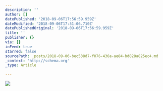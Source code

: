 ```yaml
---
description: ''
author: []
datePublished: '2018-09-06T17:56:59.959Z'
dateModified: '2018-09-06T17:51:06.710Z'
datePublishedOriginal: '2018-09-06T17:56:59.959Z'
title: ''
publisher: {}
via: {}
inFeed: true
starred: false
sourcePath: _posts/2018-09-06-bec538d7-f076-436a-ae84-bd828a825ec4.md
_context: 'http://schema.org'
_type: Article

---
```

![](https://the-grid-user-content.s3-us-west-2.amazonaws.com/166edaa4-3308-4289-8c9c-c3aa3a19a2ba.jpg)